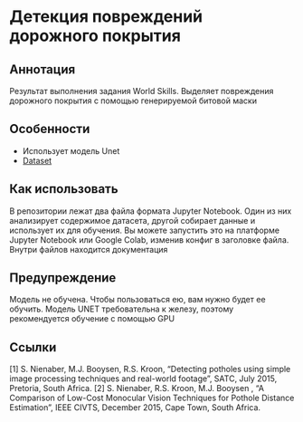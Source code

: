 # Детекция повреждений дорожного покрытия
## Аннотация
Результат выполнения задания World Skills. Выделяет повреждения дорожного покрытия с помощью генерируемой битовой маски
## Особенности
- Использует модель Unet
- [Dataset](https://www.researchgate.net/publication/282807920_Dataset_of_images_used_for_pothole_detection)
## Как использовать
В репозитории лежат два файла формата Jupyter Notebook.
Один из них анализирует содержимое датасета, другой собирает данные и использует их для обучения. 
Вы можете запустить это на платформе Jupyter Notebook или Google Colab, изменив конфиг в заголовке файла.
Внутри файлов находится документация
## Предупреждение
Модель не обучена. Чтобы пользоваться ею, вам нужно будет ее обучить. Модель UNET требовательна к железу, поэтому рекомендуется обучение с помощью GPU
## Ссылки
[1] S. Nienaber, M.J. Booysen, R.S. Kroon, “Detecting potholes using simple image processing techniques and real-world footage”, SATC, July 2015, Pretoria, South Africa.
[2] S. Nienaber, R.S. Kroon, M.J. Booysen , “A Comparison of Low-Cost Monocular Vision Techniques for Pothole Distance Estimation”, IEEE CIVTS, December 2015, Cape Town, South Africa.
